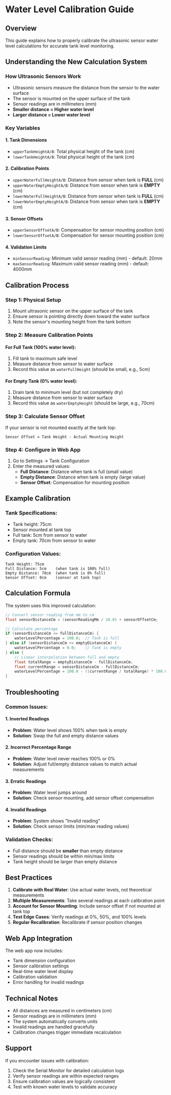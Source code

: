 # Water Level Calibration Guide

## Overview

This guide explains how to properly calibrate the ultrasonic sensor water level calculations for accurate tank level monitoring.

## Understanding the New Calculation System

### How Ultrasonic Sensors Work
- Ultrasonic sensors measure the distance from the sensor to the water surface
- The sensor is mounted on the upper surface of the tank
- Sensor readings are in millimeters (mm)
- **Smaller distance = Higher water level**
- **Larger distance = Lower water level**

### Key Variables

#### 1. Tank Dimensions
- `upperTankHeightA/B`: Total physical height of the tank (cm)
- `lowerTankHeightA/B`: Total physical height of the tank (cm)

#### 2. Calibration Points
- `upperWaterFullHeightA/B`: Distance from sensor when tank is **FULL** (cm)
- `upperWaterEmptyHeightA/B`: Distance from sensor when tank is **EMPTY** (cm)
- `lowerWaterFullHeightA/B`: Distance from sensor when tank is **FULL** (cm)
- `lowerWaterEmptyHeightA/B`: Distance from sensor when tank is **EMPTY** (cm)

#### 3. Sensor Offsets
- `upperSensorOffsetA/B`: Compensation for sensor mounting position (cm)
- `lowerSensorOffsetA/B`: Compensation for sensor mounting position (cm)

#### 4. Validation Limits
- `minSensorReading`: Minimum valid sensor reading (mm) - default: 20mm
- `maxSensorReading`: Maximum valid sensor reading (mm) - default: 4000mm

## Calibration Process

### Step 1: Physical Setup
1. Mount ultrasonic sensor on the upper surface of the tank
2. Ensure sensor is pointing directly down toward the water surface
3. Note the sensor's mounting height from the tank bottom

### Step 2: Measure Calibration Points

#### For Full Tank (100% water level):
1. Fill tank to maximum safe level
2. Measure distance from sensor to water surface
3. Record this value as `waterFullHeight` (should be small, e.g., 5cm)

#### For Empty Tank (0% water level):
1. Drain tank to minimum level (but not completely dry)
2. Measure distance from sensor to water surface
3. Record this value as `waterEmptyHeight` (should be large, e.g., 70cm)

### Step 3: Calculate Sensor Offset
If your sensor is not mounted exactly at the tank top:
```
Sensor Offset = Tank Height - Actual Mounting Height
```

### Step 4: Configure in Web App
1. Go to Settings → Tank Configuration
2. Enter the measured values:
   - **Full Distance**: Distance when tank is full (small value)
   - **Empty Distance**: Distance when tank is empty (large value)
   - **Sensor Offset**: Compensation for mounting position

## Example Calibration

### Tank Specifications:
- Tank height: 75cm
- Sensor mounted at tank top
- Full tank: 5cm from sensor to water
- Empty tank: 70cm from sensor to water

### Configuration Values:
```
Tank Height: 75cm
Full Distance: 5cm    (when tank is 100% full)
Empty Distance: 70cm  (when tank is 0% full)
Sensor Offset: 0cm    (sensor at tank top)
```

## Calculation Formula

The system uses this improved calculation:

```cpp
// Convert sensor reading from mm to cm
float sensorDistanceCm = (sensorReadingMm / 10.0) + sensorOffsetCm;

// Calculate percentage
if (sensorDistanceCm <= fullDistanceCm) {
    waterLevelPercentage = 100.0;  // Tank is full
} else if (sensorDistanceCm >= emptyDistanceCm) {
    waterLevelPercentage = 0.0;    // Tank is empty
} else {
    // Linear interpolation between full and empty
    float totalRange = emptyDistanceCm - fullDistanceCm;
    float currentRange = sensorDistanceCm - fullDistanceCm;
    waterLevelPercentage = 100.0 - ((currentRange / totalRange) * 100.0);
}
```

## Troubleshooting

### Common Issues:

#### 1. Inverted Readings
- **Problem**: Water level shows 100% when tank is empty
- **Solution**: Swap the full and empty distance values

#### 2. Incorrect Percentage Range
- **Problem**: Water level never reaches 100% or 0%
- **Solution**: Adjust full/empty distance values to match actual measurements

#### 3. Erratic Readings
- **Problem**: Water level jumps around
- **Solution**: Check sensor mounting, add sensor offset compensation

#### 4. Invalid Readings
- **Problem**: System shows "Invalid reading"
- **Solution**: Check sensor limits (min/max reading values)

### Validation Checks:
- Full distance should be **smaller** than empty distance
- Sensor readings should be within min/max limits
- Tank height should be larger than empty distance

## Best Practices

1. **Calibrate with Real Water**: Use actual water levels, not theoretical measurements
2. **Multiple Measurements**: Take several readings at each calibration point
3. **Account for Sensor Mounting**: Include sensor offset if not mounted at tank top
4. **Test Edge Cases**: Verify readings at 0%, 50%, and 100% levels
5. **Regular Recalibration**: Recalibrate if sensor position changes

## Web App Integration

The web app now includes:
- Tank dimension configuration
- Sensor calibration settings
- Real-time water level display
- Calibration validation
- Error handling for invalid readings

## Technical Notes

- All distances are measured in centimeters (cm)
- Sensor readings are in millimeters (mm)
- The system automatically converts units
- Invalid readings are handled gracefully
- Calibration changes trigger immediate recalculation

## Support

If you encounter issues with calibration:
1. Check the Serial Monitor for detailed calculation logs
2. Verify sensor readings are within expected ranges
3. Ensure calibration values are logically consistent
4. Test with known water levels to validate accuracy
